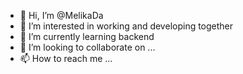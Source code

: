 - 👋 Hi, I’m @MelikaDa
- 👀 I’m interested in working and developing together
- 🌱 I’m currently learning backend 
- 💞️ I’m looking to collaborate on ...
- 📫 How to reach me ...

<!---
MelikaDa/MelikaDa is a ✨ special ✨ repository because its `README.md` (this file) appears on your GitHub profile.
You can click the Preview link to take a look at your changes.
--->

